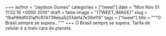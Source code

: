 
+++
author = "Jaydson Gomes"
categories = ["tweet"]
date = "Mon Nov 01 11:52:16 +0000 2010"
draft = false
image = "{TWEET_IMAGE}"
slug = "fbaf98df031affc974739eba5251defa7e39e115"
tags = ["tweet"]
title = """O Brasil sempre se supera..."""
+++
O Brasil sempre se supera. Tarifa de celular é a mais cara do planeta.
